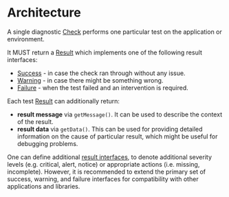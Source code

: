 # Architecture

A single diagnostic [Check](https://github.com/laminas/laminas-diagnostics/blob/master/src/Check/CheckInterface.php)
performs one particular test on the application or environment.

It MUST return a [Result](https://github.com/laminas/laminas-diagnostics/blob/master/src/Result/ResultInterface.php)
which implements one of the following result interfaces:

- [Success](https://github.com/laminas/laminas-diagnostics/blob/master/src/Result/SuccessInterface.php) - in case the check ran through without any issue.
- [Warning](https://github.com/laminas/laminas-diagnostics/blob/master/src/Result/WarningInterface.php) - in case there might be something wrong.
- [Failure](https://github.com/laminas/laminas-diagnostics/blob/master/src/Result/FailureInterface.php) - when the test failed and an intervention is required.

Each test [Result](https://github.com/laminas/laminas-diagnostics/blob/master/src/Result/ResultInterface.php) can additionally return:

- **result message** via `getMessage()`. It can be used to describe the context of the result.
- **result data** via `getData()`. This can be used for providing detailed information on the cause of particular
  result, which might be useful for debugging problems.

One can define additional [result interfaces](https://github.com/laminas/laminas-diagnostics/blob/master/src/Result/ResultInterface.php),
to denote additional severity levels (e.g. critical, alert, notice) or
appropriate actions (i.e. missing, incomplete). However, it is recommended to
extend the primary set of success, warning, and failure interfaces for
compatibility with other applications and libraries.
